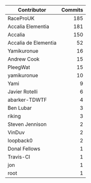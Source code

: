 | Contributor | Commits |
|---|---:|
| RaceProUK | 185 |
| Accalia Elementia | 181 |
| Accalia | 150 |
| Accalia de Elementia | 52 |
| Yamikuronue | 16 |
| Andrew Cook | 15 |
| PleegWat | 15 |
| yamikuronue | 10 |
| Yami | 9 |
| Javier Rotelli | 6 |
| abarker-TDWTF | 4 |
| Ben Lubar | 3 |
| riking | 3 |
| Steven Jennison | 2 |
| VinDuv | 2 |
| loopback0 | 2 |
| Donal Fellows | 1 |
| Travis-CI | 1 |
| jon | 1 |
| root | 1 |